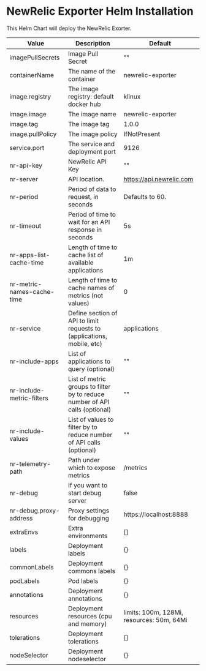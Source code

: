 # NewRelic Exporter Helm Installation
This Helm Chart will deploy the NewRelic Exorter.

Value                       | Description                                      | Default
----------------------------|--------------------------------------------------|-------------------
imagePullSecrets            | Image Pull Secret                                | ""
containerName               | The name of the container                        | newrelic-exporter
image.registry              | The image registry: default docker hub           | klinux
image.image                 | The image name                                   | newrelic-exporter
image.tag                   | The image tag                                    | 1.0.0
image.pullPolicy            | The image policy                                 | IfNotPresent
service.port                | The service and deployment port                  | 9126
nr-api-key                  | NewRelic API Key                                 | ""
nr-server                   | API location.                                    | https://api.newrelic.com
nr-period                   | Period of data to request, in seconds            | Defaults to 60.
nr-timeout                  | Period of time to wait for an API response in seconds | 5s
nr-apps-list-cache-time     | Length of time to cache list of available applications | 1m
nr-metric-names-cache-time  | Length of time to cache names of metrics (not values) | 0
nr-service                  | Define section of API to limit requests to (applications, mobile, etc) | applications
nr-include-apps             | List of applications to query (optional) | ""
nr-include-metric-filters   | List of metric groups to filter by to reduce number of API calls (optional) | ""
nr-include-values           | List of values to filter by to reduce number of API calls (optional) | ""
nr-telemetry-path           | Path under which to expose metrics               | /metrics
nr-debug                    | If you want to start debug server                | false
nr-debug.proxy-address      | Proxy settings for debugging                     | https://localhost:8888
extraEnvs                   | Extra environments                               | []
labels                      | Deployment labels                                | {}
commonLabels                | Deployment commons labels                        | {}
podLabels                   | Pod labels                                       | {}
annotations                 | Deployment annotations                           | {}
resources                   | Deployment resources (cpu and memory)            | limits: 100m, 128Mi, resources: 50m, 64Mi
tolerations                 | Deployment tolerations                           | []
nodeSelector                | Deployment nodeselector                          | {}
